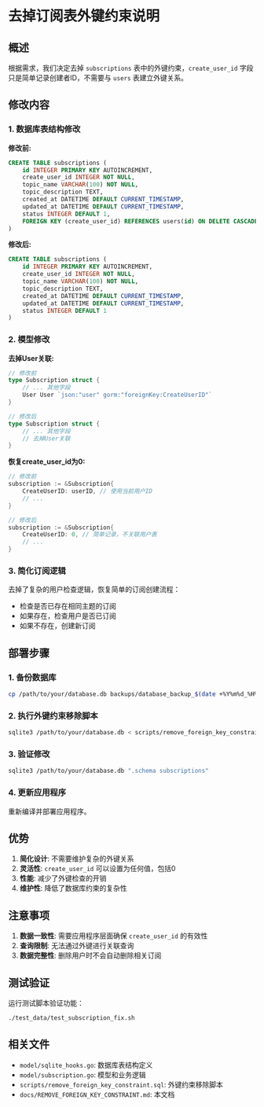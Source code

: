 # 去掉订阅表外键约束说明

## 概述

根据需求，我们决定去掉 `subscriptions` 表中的外键约束，`create_user_id` 字段只是简单记录创建者ID，不需要与 `users` 表建立外键关系。

## 修改内容

### 1. 数据库表结构修改

**修改前:**
```sql
CREATE TABLE subscriptions (
    id INTEGER PRIMARY KEY AUTOINCREMENT,
    create_user_id INTEGER NOT NULL,
    topic_name VARCHAR(100) NOT NULL,
    topic_description TEXT,
    created_at DATETIME DEFAULT CURRENT_TIMESTAMP,
    updated_at DATETIME DEFAULT CURRENT_TIMESTAMP,
    status INTEGER DEFAULT 1,
    FOREIGN KEY (create_user_id) REFERENCES users(id) ON DELETE CASCADE
)
```

**修改后:**
```sql
CREATE TABLE subscriptions (
    id INTEGER PRIMARY KEY AUTOINCREMENT,
    create_user_id INTEGER NOT NULL,
    topic_name VARCHAR(100) NOT NULL,
    topic_description TEXT,
    created_at DATETIME DEFAULT CURRENT_TIMESTAMP,
    updated_at DATETIME DEFAULT CURRENT_TIMESTAMP,
    status INTEGER DEFAULT 1
)
```

### 2. 模型修改

**去掉User关联:**
```go
// 修改前
type Subscription struct {
    // ... 其他字段
    User User `json:"user" gorm:"foreignKey:CreateUserID"`
}

// 修改后
type Subscription struct {
    // ... 其他字段
    // 去掉User关联
}
```

**恢复create_user_id为0:**
```go
// 修改前
subscription := &Subscription{
    CreateUserID: userID, // 使用当前用户ID
    // ...
}

// 修改后
subscription := &Subscription{
    CreateUserID: 0, // 简单记录，不关联用户表
    // ...
}
```

### 3. 简化订阅逻辑

去掉了复杂的用户检查逻辑，恢复简单的订阅创建流程：
- 检查是否已存在相同主题的订阅
- 如果存在，检查用户是否已订阅
- 如果不存在，创建新订阅

## 部署步骤

### 1. 备份数据库
```bash
cp /path/to/your/database.db backups/database_backup_$(date +%Y%m%d_%H%M%S).db
```

### 2. 执行外键约束移除脚本
```bash
sqlite3 /path/to/your/database.db < scripts/remove_foreign_key_constraint.sql
```

### 3. 验证修改
```bash
sqlite3 /path/to/your/database.db ".schema subscriptions"
```

### 4. 更新应用程序
重新编译并部署应用程序。

## 优势

1. **简化设计**: 不需要维护复杂的外键关系
2. **灵活性**: `create_user_id` 可以设置为任何值，包括0
3. **性能**: 减少了外键检查的开销
4. **维护性**: 降低了数据库约束的复杂性

## 注意事项

1. **数据一致性**: 需要应用程序层面确保 `create_user_id` 的有效性
2. **查询限制**: 无法通过外键进行关联查询
3. **数据完整性**: 删除用户时不会自动删除相关订阅

## 测试验证

运行测试脚本验证功能：
```bash
./test_data/test_subscription_fix.sh
```

## 相关文件

- `model/sqlite_hooks.go`: 数据库表结构定义
- `model/subscription.go`: 模型和业务逻辑
- `scripts/remove_foreign_key_constraint.sql`: 外键约束移除脚本
- `docs/REMOVE_FOREIGN_KEY_CONSTRAINT.md`: 本文档

